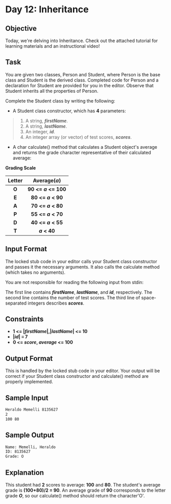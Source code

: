 # Day 12: Inheritance

## Objective 
Today, we're delving into Inheritance. Check out the attached tutorial for learning materials and an instructional video!

## Task 
You are given two classes, Person and Student, where Person is the base class and Student is the derived class. Completed code for Person and a declaration for Student are provided for you in the editor. Observe that Student inherits all the properties of Person.

Complete the Student class by writing the following:

- A Student class constructor, which has **4** parameters:
> 1. A string, **_firstName_**.
> 2. A string, **_lastName_**.
> 3. An integer, **_id_**.
> 4. An integer array (or vector) of test scores, **_scores_**.
- A char calculate() method that calculates a Student object's average and returns the grade character representative of their calculated average:

**Grading Scale**

| **Letter** | **Average(_a_)** |
|:----------:|:----------------:|
| **O**	| **90 <= _a_ <= 100** |
| **E**	| **80 <= _a_ < 90** |
| **A**	| **70 <= _a_ < 80** |
| **P**	| **55 <= _a_ < 70** |
| **D**	| **40 <= _a_ < 55** |
| **T**	| **_a_ < 40** |

## Input Format

The locked stub code in your editor calls your Student class constructor and passes it the necessary arguments. It also calls the calculate method (which takes no arguments).

You are not responsible for reading the following input from stdin: 

The first line contains **_firstName_**, **_lastName_**, and **_id_**, respectively. The second line contains the number of test scores. The third line of space-separated integers describes **_scores_**.

## Constraints
- **1 <= |_firstName_|,|_lastName_| <= 10**
- **|_id_| ≡ 7**
- **0 <= _score_, _average_ <= 100**

## Output Format

This is handled by the locked stub code in your editor. Your output will be correct if your Student class constructor and calculate() method are properly implemented.

## Sample Input

```bash
Heraldo Memelli 8135627
2
100 80
```

## Sample Output

```bash
Name: Memelli, Heraldo
ID: 8135627
Grade: O
```

## Explanation

This student had **2** scores to average: **100** and **80**. The student's average grade is **(100+80)/2 = 90**. An average grade of **90** corresponds to the letter grade **_O_**, so our calculate() method should return the character'O'.